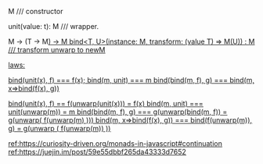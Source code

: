 M<T> /// constructor

unit<T>(value: t): M<T>  /// wrapper.

M<T> -> (T -> M<U>) -> M<U>
bind<T, U>(instance: M<T>, transform: (value T) => M(U)) : M<U>  /// transform unwarp to newM

laws:

bind(unit(x), f) === f(x);
bind(m, unit) === m
bind(bind(m, f), g) === bind(m, x=>bind(f(x), g))

bind(unit(x), f) == f(unwarp(unit(x))) = f(x)
bind(m, unit) === unit(unwarp(m)) = m
bind(bind(m, f), g) === g(unwarp(bind(m, f)) = g(unwarp( f(unwarp(m) )))
bind(m, x=>bind(f(x), g)) === bind(f(unwarp(m)), g)  = g(unwarp ( f(unwarp(m)) ))


ref:https://curiosity-driven.org/monads-in-javascript#continuation
ref:https://juejin.im/post/59e55dbbf265da43333d7652
